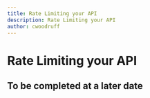 ```yaml
---
title: Rate Limiting your API
description: Rate Limiting your API
author: cwoodruff
---
```

# Rate Limiting your API

## To be completed at a later date